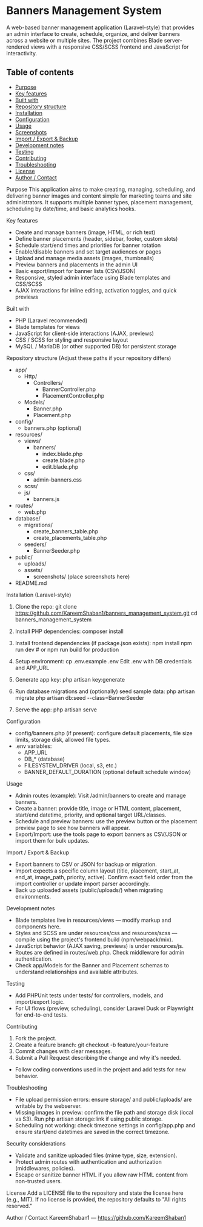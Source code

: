 # Banners Management System

A web-based banner management application (Laravel-style) that provides an admin interface to create, schedule, organize, and deliver banners across a website or multiple sites. The project combines Blade server-rendered views with a responsive CSS/SCSS frontend and JavaScript for interactivity.

## Table of contents
- [Purpose](#purpose)
- [Key features](#key-features)
- [Built with](#built-with)
- [Repository structure](#repository-structure)
- [Installation](#installation)
- [Configuration](#configuration)
- [Usage](#usage)
- [Screenshots](#screenshots)
- [Import / Export & Backup](#import--export--backup)
- [Development notes](#development-notes)
- [Testing](#testing)
- [Contributing](#contributing)
- [Troubleshooting](#troubleshooting)
- [License](#license)
- [Author / Contact](#author--contact)

Purpose
This application aims to make creating, managing, scheduling, and delivering banner images and content simple for marketing teams and site administrators. It supports multiple banner types, placement management, scheduling by date/time, and basic analytics hooks.

Key features
- Create and manage banners (image, HTML, or rich text)
- Define banner placements (header, sidebar, footer, custom slots)
- Schedule start/end times and priorities for banner rotation
- Enable/disable banners and set target audiences or pages
- Upload and manage media assets (images, thumbnails)
- Preview banners and placements in the admin UI
- Basic export/import for banner lists (CSV/JSON)
- Responsive, styled admin interface using Blade templates and CSS/SCSS
- AJAX interactions for inline editing, activation toggles, and quick previews

Built with
- PHP (Laravel recommended)
- Blade templates for views
- JavaScript for client-side interactions (AJAX, previews)
- CSS / SCSS for styling and responsive layout
- MySQL / MariaDB (or other supported DB) for persistent storage

Repository structure
(Adjust these paths if your repository differs)
- app/
  - Http/
    - Controllers/
      - BannerController.php
      - PlacementController.php
  - Models/
    - Banner.php
    - Placement.php
- config/
  - banners.php (optional)
- resources/
  - views/
    - banners/
      - index.blade.php
      - create.blade.php
      - edit.blade.php
  - css/
    - admin-banners.css
  - scss/
  - js/
    - banners.js
- routes/
  - web.php
- database/
  - migrations/
    - create_banners_table.php
    - create_placements_table.php
  - seeders/
    - BannerSeeder.php
- public/
  - uploads/
  - assets/
    - screenshots/ (place screenshots here)
- README.md

Installation (Laravel-style)
1. Clone the repo:
   git clone https://github.com/KareemShaban1/banners_management_system.git
   cd banners_management_system

2. Install PHP dependencies:
   composer install

3. Install frontend dependencies (if package.json exists):
   npm install
   npm run dev   # or npm run build for production

4. Setup environment:
   cp .env.example .env
   Edit .env with DB credentials and APP_URL

5. Generate app key:
   php artisan key:generate

6. Run database migrations and (optionally) seed sample data:
   php artisan migrate
   php artisan db:seed --class=BannerSeeder

7. Serve the app:
   php artisan serve

Configuration
- config/banners.php (if present): configure default placements, file size limits, storage disk, allowed file types.
- .env variables:
  - APP_URL
  - DB_* (database)
  - FILESYSTEM_DRIVER (local, s3, etc.)
  - BANNER_DEFAULT_DURATION (optional default schedule window)

Usage
- Admin routes (example): Visit /admin/banners to create and manage banners.
- Create a banner: provide title, image or HTML content, placement, start/end datetime, priority, and optional target URL/classes.
- Schedule and preview banners: use the preview button or the placement preview page to see how banners will appear.
- Export/Import: use the tools page to export banners as CSV/JSON or import them for bulk updates.


Import / Export & Backup
- Export banners to CSV or JSON for backup or migration.
- Import expects a specific column layout (title, placement, start_at, end_at, image_path, priority, active). Confirm exact field order from the import controller or update import parser accordingly.
- Back up uploaded assets (public/uploads/) when migrating environments.

Development notes
- Blade templates live in resources/views — modify markup and components here.
- Styles and SCSS are under resources/css and resources/scss — compile using the project's frontend build (npm/webpack/mix).
- JavaScript behavior (AJAX saving, previews) is under resources/js.
- Routes are defined in routes/web.php. Check middleware for admin authentication.
- Check app/Models for the Banner and Placement schemas to understand relationships and available attributes.

Testing
- Add PHPUnit tests under tests/ for controllers, models, and import/export logic.
- For UI flows (preview, scheduling), consider Laravel Dusk or Playwright for end-to-end tests.

Contributing
1. Fork the project.
2. Create a feature branch: git checkout -b feature/your-feature
3. Commit changes with clear messages.
4. Submit a Pull Request describing the change and why it's needed.
- Follow coding conventions used in the project and add tests for new behavior.

Troubleshooting
- File upload permission errors: ensure storage/ and public/uploads/ are writable by the webserver.
- Missing images in preview: confirm the file path and storage disk (local vs S3). Run php artisan storage:link if using public storage.
- Scheduling not working: check timezone settings in config/app.php and ensure start/end datetimes are saved in the correct timezone.

Security considerations
- Validate and sanitize uploaded files (mime type, size, extension).
- Protect admin routes with authentication and authorization (middlewares, policies).
- Escape or sanitize banner HTML if you allow raw HTML content from non-trusted users.

License
Add a LICENSE file to the repository and state the license here (e.g., MIT). If no license is provided, the repository defaults to "All rights reserved."

Author / Contact
KareemShaban1 — https://github.com/KareemShaban1
